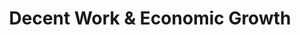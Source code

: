 ---
type: topic
title: Decent Work & Economic Growth
description: Creating jobs for all to improve living standards
imageSource: https://www.un.org/esa/ffd/ffddialogue/images/E_SDG%20goals_icons-individual-rgb-08.png
weight: 8
---